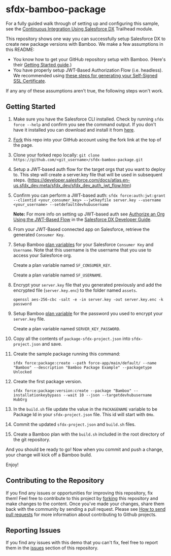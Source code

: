 # sfdx-bamboo-package

For a fully guided walk through of setting up and configuring this sample, see the [Continuous Integration Using Salesforce DX](https://trailhead.salesforce.com/modules/sfdx_travis_ci) Trailhead module.

This repository shows one way you can successfully setup Salesforce DX to create new package versions with Bamboo. We make a few assumptions in this README:

- You know how to get your GitHub repository setup with Bamboo. (Here's their [Getting Started guide](https://confluence.atlassian.com/bamboo/getting-started-with-bamboo-289277283.html).)
- You have properly setup JWT-Based Authorization Flow (i.e. headless). We recommended using [these steps for generating your Self-Signed SSL Certificate](https://devcenter.heroku.com/articles/ssl-certificate-self). 

If any any of these assumptions aren't true, the following steps won't work.

## Getting Started

1) Make sure you have the Salesforce CLI installed. Check by running `sfdx force --help` and confirm you see the command output. If you don't have it installed you can download and install it from [here](https://developer.salesforce.com/tools/sfdxcli).

2) [Fork](http://help.github.com/fork-a-repo/) this repo into your GitHub account using the fork link at the top of the page.

3) Clone your forked repo locally: `git clone https://github.com/<git_username>/sfdx-bamboo-package.git`

4) Setup a JWT-based auth flow for the target orgs that you want to deploy to. This step will create a server.key file that will be used in subsequent steps.
(https://developer.salesforce.com/docs/atlas.en-us.sfdx_dev.meta/sfdx_dev/sfdx_dev_auth_jwt_flow.htm)

5) Confirm you can perform a JWT-based auth: `sfdx force:auth:jwt:grant --clientid <your_consumer_key> --jwtkeyfile server.key --username <your_username> --setdefaultdevhubusername`

    **Note:** For more info on setting up JWT-based auth see [Authorize an Org Using the JWT-Based Flow](https://developer.salesforce.com/docs/atlas.en-us.sfdx_dev.meta/sfdx_dev/sfdx_dev_auth_jwt_flow.htm) in the [Salesforce DX Developer Guide](https://developer.salesforce.com/docs/atlas.en-us.sfdx_dev.meta/sfdx_dev).

6) From your JWT-Based connected app on Salesforce, retrieve the generated `Consumer Key`.

7) Setup Bamboo [plan variables](https://confluence.atlassian.com/bamboo/defining-plan-variables-289276859.html) for your Salesforce `Consumer Key` and `Username`. Note that this username is the username that you use to access your Salesforce org.

    Create a plan variable named `SF_CONSUMER_KEY`.

    Create a plan variable named `SF_USERNAME`.

8) Encrypt your `server.key` file that you generated previously and add the encrypted file (`server.key.enc`) to the folder named `assets`.

    `openssl aes-256-cbc -salt -e -in server.key -out server.key.enc -k password`

9) Setup Bamboo [plan variable](https://confluence.atlassian.com/bamboo/defining-plan-variables-289276859.html) for the password you used to encrypt your `server.key` file.

    Create a plan variable named `SERVER_KEY_PASSWORD`.

10) Copy all the contents of `package-sfdx-project.json` into `sfdx-project.json` and save.

11) Create the sample package running this command:

    `sfdx force:package:create --path force-app/main/default/ --name "Bamboo" --description "Bamboo Package Example" --packagetype Unlocked`

12) Create the first package version.

    `sfdx force:package:version:create --package "Bamboo" --installationkeybypass --wait 10 --json --targetdevhubusername HubOrg`

13) In the `build.sh` file update the value in the `PACKAGENAME` variable to be Package Id in your `sfdx-project.json` file.  This id will start with `0Ho`.

14) Commit the updated `sfdx-project.json` and `build.sh` files.

15) Create a Bamboo plan with the `build.sh` included in the root directory of the git repository.

And you should be ready to go! Now when you commit and push a change, your change will kick off a Bamboo build.

Enjoy!

## Contributing to the Repository ###

If you find any issues or opportunities for improving this repository, fix them!  Feel free to contribute to this project by [forking](http://help.github.com/fork-a-repo/) this repository and make changes to the content.  Once you've made your changes, share them back with the community by sending a pull request. Please see [How to send pull requests](http://help.github.com/send-pull-requests/) for more information about contributing to Github projects.

## Reporting Issues ###

If you find any issues with this demo that you can't fix, feel free to report them in the [issues](https://github.com/forcedotcom/sfdx-bamboo-package/issues) section of this repository.
